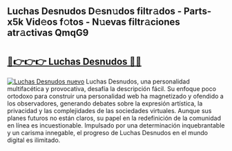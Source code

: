 ## Luchas Desnudos D𝚎sn𝚞dos filtr𝚊dos - Parts-x5k Vid𝚎os f𝚘tos - N𝚞evas filtr𝚊ciones atr𝚊ctivas QmqG9

# <h2><a href="http://mbazhp.tromn.icu/?c=Luchas+Desnudos">🔗👉👉👉 Luchas Desnudos 🔗🔗</a></h2>

[![Luchas Desnudos nuevo](https://i.imgur.com/pEAQMta.gif)](http://mbazhp.tromn.icu/?c=Luchas+Desnudos)
Luchas Desnudos, una personalidad multifacética y provocativa, desafía la descripción fácil. Su enfoque poco ortodoxo para construir una personalidad web ha magnetizado y ofendido a los observadores, generando debates sobre la expresión artística, la privacidad y las complejidades de las sociedades virtuales. Aunque sus planes futuros no están claros, su papel en la redefinición de la comunidad en línea es incuestionable. Impulsado por una determinación inquebrantable y un carisma innegable, el progreso de Luchas Desnudos en el mundo digital es ilimitado.
